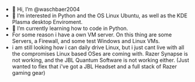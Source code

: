 - 👋 Hi, I’m @waschbaer2004
- 👀 I’m interested in Python and the OS Linux Ubuntu, as well as the KDE Plasma desktop Enviroment.
- 🌱 I’m currently learning how to code in Python.
- For some reason i have a own VM server. On this thing are some Servers, a Firewall, and some test Windows and Linux VMs.
- i am still looking how i can daily drive Linux, but i just cant live with all the compromises Linux based OSes are coming with. Razer Synapse is not working, and the JBL Quantum Software is not working either. (Just wanted to flex that i've got a JBL Headset and a full stack of Razer gaming gear)

<!---
waschbaer2004/waschbaer2004 is a ✨ special ✨ repository because its `README.md` (this file) appears on your GitHub profile.
You can click the Preview link to take a look at your changes.
--->
